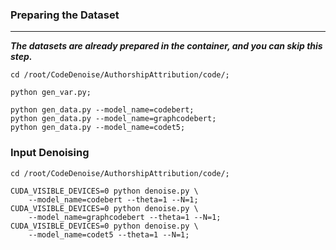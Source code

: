 ### Preparing the Dataset
--- --- ---
***The datasets are already prepared in the container, and you can skip this step.***

```shell
cd /root/CodeDenoise/AuthorshipAttribution/code/;

python gen_var.py;

python gen_data.py --model_name=codebert;
python gen_data.py --model_name=graphcodebert;
python gen_data.py --model_name=codet5;
```

### Input Denoising

```shell
cd /root/CodeDenoise/AuthorshipAttribution/code/;

CUDA_VISIBLE_DEVICES=0 python denoise.py \
    --model_name=codebert --theta=1 --N=1;
CUDA_VISIBLE_DEVICES=0 python denoise.py \
    --model_name=graphcodebert --theta=1 --N=1;
CUDA_VISIBLE_DEVICES=0 python denoise.py \
    --model_name=codet5 --theta=1 --N=1;
```